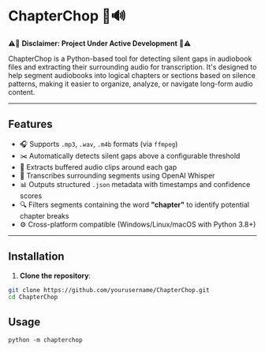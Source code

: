 # ChapterChop 📖🔊

⚠️🚧 **Disclaimer: Project Under Active Development** 🚧⚠️ 

ChapterChop is a Python-based tool for detecting silent gaps in audiobook files and extracting their surrounding audio for transcription. It's designed to help segment audiobooks into logical chapters or sections based on silence patterns, making it easier to organize, analyze, or navigate long-form audio content.

---

## Features

- 🎧 Supports `.mp3`, `.wav`, `.m4b` formats (via `ffmpeg`)
- ✂️ Automatically detects silent gaps above a configurable threshold
- 📄 Extracts buffered audio clips around each gap
- 🧠 Transcribes surrounding segments using OpenAI Whisper
- 📊 Outputs structured `.json` metadata with timestamps and confidence scores
- 🔍 Filters segments containing the word **"chapter"** to identify potential chapter breaks
- ⚙️ Cross-platform compatible (Windows/Linux/macOS with Python 3.8+)

---

## Installation

1. **Clone the repository**:

```bash
git clone https://github.com/yourusername/ChapterChop.git
cd ChapterChop
```

## Usage
```
python -m chapterchop
```
